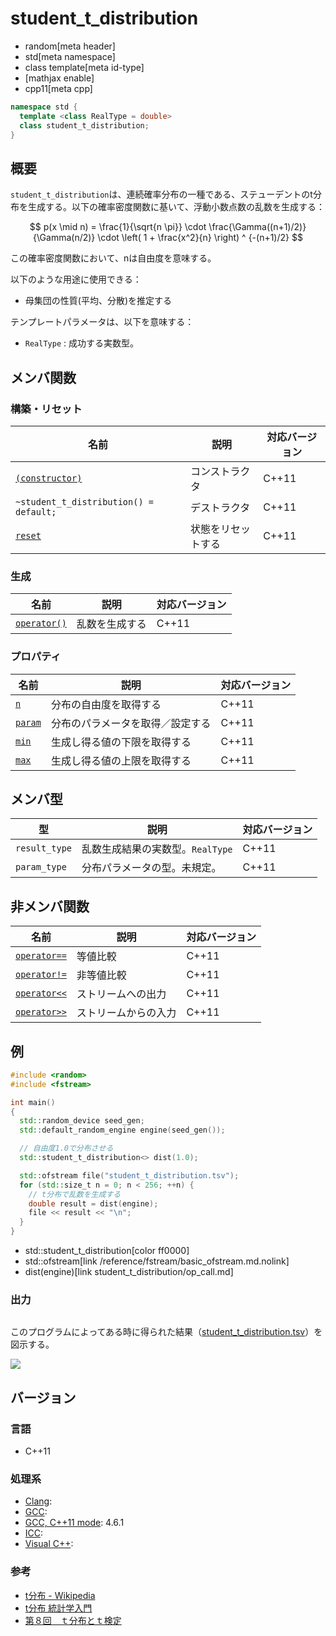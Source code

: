 # student_t_distribution
* random[meta header]
* std[meta namespace]
* class template[meta id-type]
* [mathjax enable]
* cpp11[meta cpp]

```cpp
namespace std {
  template <class RealType = double>
  class student_t_distribution;
}
```

## 概要
`student_t_distribution`は、連続確率分布の一種である、ステューデントのt分布を生成する。以下の確率密度関数に基いて、浮動小数点数の乱数を生成する：

$$ p(x \mid n) = \frac{1}{\sqrt{n \pi}} \cdot \frac{\Gamma((n+1)/2)}{\Gamma(n/2)} \cdot \left( 1 + \frac{x^2}{n} \right) ^ {-(n+1)/2} $$

この確率密度関数において、nは自由度を意味する。


以下のような用途に使用できる：

- 母集団の性質(平均、分散)を推定する


テンプレートパラメータは、以下を意味する：

- `RealType` : 成功する実数型。


## メンバ関数
### 構築・リセット

| 名前 | 説明 | 対応バージョン |
|-----------------------------------------------------------------------|--------------------|-------|
| [`(constructor)`](student_t_distribution/op_constructor.md) | コンストラクタ     | C++11 |
| `~student_t_distribution() = default;`                                | デストラクタ       | C++11 |
| [`reset`](student_t_distribution/reset.md)                          | 状態をリセットする | C++11 |


### 生成

| 名前 | 説明 | 対応バージョン |
|-----------------------------------------------------|----------------|-------|
| [`operator()`](student_t_distribution/op_call.md) | 乱数を生成する | C++11 |


### プロパティ

| 名前 | 説明 | 対応バージョン |
|----------------------------------------------|----------------------------------|-------|
| [`n`](student_t_distribution/n.md)         | 分布の自由度を取得する           | C++11 |
| [`param`](student_t_distribution/param.md) | 分布のパラメータを取得／設定する | C++11 |
| [`min`](student_t_distribution/min.md)     | 生成し得る値の下限を取得する   | C++11 |
| [`max`](student_t_distribution/max.md)     | 生成し得る値の上限を取得する   | C++11 |


## メンバ型

| 型 | 説明 | 対応バージョン |
|---------------|---------------------------------|-------|
| `result_type` | 乱数生成結果の実数型。`RealType` | C++11 |
| `param_type`  | 分布パラメータの型。未規定。    | C++11 |


## 非メンバ関数

| 名前 | 説明 | 対応バージョン |
|----------------------------------------------------------|----------------------|-------|
| [`operator==`](student_t_distribution/op_equal.md)     | 等値比較             | C++11 |
| [`operator!=`](student_t_distribution/op_not_equal.md) | 非等値比較           | C++11 |
| [`operator<<`](student_t_distribution/op_ostream.md)   | ストリームへの出力   | C++11 |
| [`operator>>`](student_t_distribution/op_istream.md)   | ストリームからの入力 | C++11 |




## 例
```cpp example
#include <random>
#include <fstream>

int main()
{
  std::random_device seed_gen;
  std::default_random_engine engine(seed_gen());

  // 自由度1.0で分布させる
  std::student_t_distribution<> dist(1.0);

  std::ofstream file("student_t_distribution.tsv");
  for (std::size_t n = 0; n < 256; ++n) {
    // t分布で乱数を生成する
    double result = dist(engine);
    file << result << "\n";
  }
}
```
* std::student_t_distribution[color ff0000]
* std::ofstream[link /reference/fstream/basic_ofstream.md.nolink]
* dist(engine)[link student_t_distribution/op_call.md]

### 出力
```
```

このプログラムによってある時に得られた結果（[student_t_distribution.tsv](https://github.com/cpprefjp/image/raw/master/reference/random/student_t_distribution/student_t_distribution.tsv)）を図示する。

![](https://github.com/cpprefjp/image/raw/master/reference/random/student_t_distribution/student_t_distribution.png)


## バージョン
### 言語
- C++11

### 処理系
- [Clang](/implementation.md#clang): 
- [GCC](/implementation.md#gcc): 
- [GCC, C++11 mode](/implementation.md#gcc): 4.6.1
- [ICC](/implementation.md#icc): 
- [Visual C++](/implementation.md#visual_cpp): 

### 参考
- [t分布 - Wikipedia](https://ja.wikipedia.org/wiki/T%E5%88%86%E5%B8%83)
- [t分布 統計学入門](http://www.tamagaki.com/math/Statistics402.html)
- [第８回　ｔ分布とｔ検定](http://www.ipc.shimane-u.ac.jp/food/kobayasi/biometry8_2011.html)

